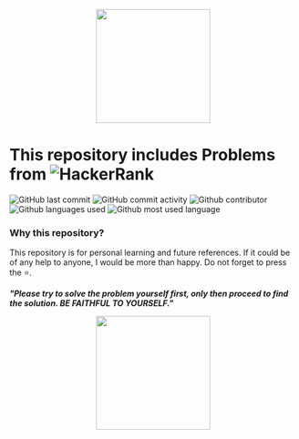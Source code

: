 <p align="center"><a href="https://www.hackerrank.com/aj_shivali"><img src="https://hrcdn.net/hackerrank/assets/styleguide/logo_wordmark-13074b67abceb42ce8fd38bdeaac6926.svg" height="200"></a></p>
 
# This repository includes Problems from <img alt="HackerRank" src="https://img.shields.io/badge/-Hackerrank-2EC866?style=for-the-badge&logo=HackerRank&logoColor=white"/> 
![GitHub last commit](https://img.shields.io/github/last-commit/aj-shivali/hackerrankproblems) 
![GitHub commit activity](https://img.shields.io/github/commit-activity/m/aj-shivali/hackerrankproblems) 
![Github contributor](https://img.shields.io/github/contributors/aj-shivali/hackerrankproblems)
![Github languages used](https://img.shields.io/github/languages/count/aj-shivali/hackerrankproblems)
![Github most used language](https://img.shields.io/github/languages/top/aj-shivali/hackerrankproblems)   
 
### Why this repository?
This repository is for personal learning and future references. If it could be of any help to anyone, I would be more than happy. Do not forget to press the ⭐️.

***"Please try to solve the problem yourself first, only then proceed to find the solution. BE FAITHFUL TO YOURSELF."***

<p align="center"><img src="https://media1.tenor.com/images/786e6c1d63b24d53a872f467c81547e8/tenor.gif" height="200"></p>



